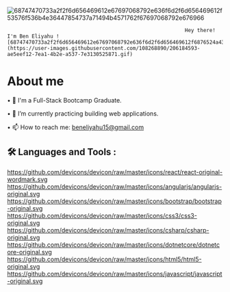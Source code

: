 ![68747470733a2f2f6d656469612e67697068792e636f6d2f6d656469612f53576f536b4e36447854737a71494b4571762f67697068792e676966](https://user-images.githubusercontent.com/108268890/206184420-4268199e-2e8a-4a13-ae11-08bd8d08ef2a.gif)


                                                              Hey there! I'm Ben Eliyahu ![68747470733a2f2f6d656469612e67697068792e636f6d2f6d656469612f6876524a434c467a6361737252346961377a2f67697068792e676966](https://user-images.githubusercontent.com/108268890/206184593-ae5eef12-7ea1-4b2e-a537-7e3130525871.gif)


# About me

• 🎒 I'm a Full-Stack Bootcamp Graduate.

• 🌱 I’m currently practicing building web applications.

• 📫 How to reach me: beneliyahu15@gmail.com 

## 🛠️ Languages and Tools :

https://github.com/devicons/devicon/raw/master/icons/react/react-original-wordmark.svg
https://github.com/devicons/devicon/raw/master/icons/angularjs/angularjs-original.svg
https://github.com/devicons/devicon/raw/master/icons/bootstrap/bootstrap-original.svg
https://github.com/devicons/devicon/raw/master/icons/css3/css3-original.svg
https://github.com/devicons/devicon/raw/master/icons/csharp/csharp-original.svg
https://github.com/devicons/devicon/raw/master/icons/dotnetcore/dotnetcore-original.svg
https://github.com/devicons/devicon/raw/master/icons/html5/html5-original.svg
https://github.com/devicons/devicon/raw/master/icons/javascript/javascript-original.svg


